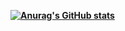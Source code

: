 **[![Anurag's GitHub stats](https://github-readme-stats.vercel.app/api?username=wataru-pgm)](https://github.com/anuraghazra/github-readme-stats)**
